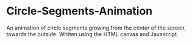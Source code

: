 # Circle-Segments-Animation
An animation of circle segments growing from the center of the screen, towards the outside. Written using the HTML canvas and Javascript.
